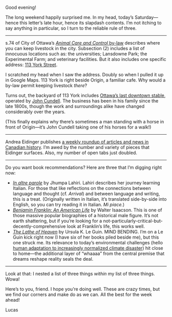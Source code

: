 Good evening!

The long weekend happily surprised me. In my head, today’s Saturday—hence this letter’s late hour, hence its slapdash contents. I’m not itching to say anything in particular, so I turn to the reliable rule of three.

---

s.74 of City of Ottawa’s [_Animal Care and Control_ by-law](https://ottawa.ca/en/animal-care-and-control-law-no-2003-77#part-vi-livestock-pigeons-rabbits) describes where you can keep livestock in the city. Subsection (2) includes a list of innocuous locations such as: the universities; Lansdowne Park; the Experimental Farm; and veterinary facilities. But it also includes one specific address: [113 York Street](https://goo.gl/maps/fbb3uBg9YXaDqwUd8).

I scratched my head when I saw the address. Doubly so when I pulled it up in Google Maps. 113 York is right beside Origin, a familiar cafe. Why would a by-law permit keeping livestock _there_?

Turns out, the backyard of 113 York includes [Ottawa’s last downtown stable](https://apt613.ca/the-history-of-the-byward-market-lives-on-at-cundell-stables/), operated by [John Cundell](https://ottawasun.com/2013/09/29/a-nag-from-the-horseman-about-the-byward-market/wcm/eb600c28-e5e9-4434-8cd3-f3377f7aaa86). The business has been in his family since the late 1800s, though the work and surroundings alike have changed considerably over the years.

(This finally explains why there’s sometimes a man standing with a horse in front of Origin—it’s John Cundell taking one of his horses for a walk!)

---

Andrea Eidinger publishes [a weekly roundup of articles and news in Canadian history](https://www.unwrittenhistories.com/category/roundup/). I’m awed by the number and variety of pieces that Eidinger surfaces. Also, my number of open tabs just doubled.

---

Do you want book recommendations? Here are three that I’m digging right now:

- [_In altre parole_](https://www.goodreads.com/book/show/25614298-in-other-words) by Jhumpa Lahiri. Lahiri describes her journey learning Italian. For those that like reflections on the connections between language and thought (cf. _Arrival_) and between language and writing, this is a treat. (Originally written in Italian, it’s translated side-by-side into English, so you can try reading it in Italian. _Mi piace._)
- [_Benjamin Franklin: An American Life_](https://www.goodreads.com/book/show/10883.Benjamin_Franklin) by Walter Isaacson. This is one of those massive popular biographies of a historical male figure. It’s not earth shattering, but if you’re looking for a not-particularly-critical-but-decently-comprehensive look at Franklin’s life, this works well.
- [_The Lathe of Heaven_](https://www.goodreads.com/book/show/59924.The_Lathe_of_Heaven?from_search=true) by Ursula K. Le Guin. MIND BENDING. I’m on a Le Guin kick right now (I have six of her books piled beside me), but this one struck me. Its relevance to today’s environmental challenges (hello [human adaptation to increasingly normalized climate disaster](https://www.cbc.ca/news/canada/montreal/quebec-flooding-future-1.5107822)) hit close to home—the additional layer of “whaaaa” from the central premise that dreams reshape reality seals the deal.

---

Look at that: I nested a list of three things _within_ my list of three things. Wowa!

Here’s to you, friend. I hope you’re doing well. These are crazy times, but we find our corners and make do as we can. All the best for the week ahead!

Lucas